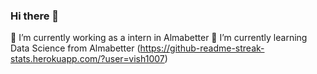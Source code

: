 ### Hi there 👋
🔭 I’m currently working as a intern in Almabetter
🌱 I’m currently learning Data Science from Almabetter
 (https://github-readme-streak-stats.herokuapp.com/?user=vish1007)

